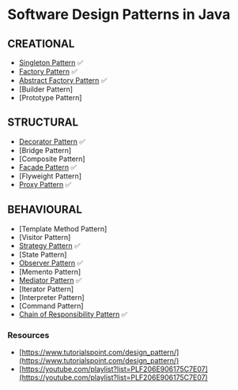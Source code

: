 # Software Design Patterns in Java

## CREATIONAL
- [Singleton Pattern](Design%20Patterns/CREATIONAL/Singleton%20Pattern) ✅
- [Factory Pattern](Design%20Patterns/CREATIONAL/Factory%20Pattern) ✅
- [Abstract Factory Pattern](Design%20Patterns/CREATIONAL/Abstract%20Factory%20Pattern) ✅
- [Builder Pattern]
- [Prototype Pattern]

## STRUCTURAL
- [Decorator Pattern](Design%20Patterns/STRUCTURAL/Decorator%20Pattern) ✅
- [Bridge Pattern]
- [Composite Pattern]
- [Facade Pattern](Design%20Patterns/STRUCTURAL/Facade%20Pattern) ✅
- [Flyweight Pattern]
- [Proxy Pattern](Design%20Patterns/STRUCTURAL/Proxy%20Pattern) ✅

## BEHAVIOURAL
- [Template Method Pattern]
- [Visitor Pattern]
- [Strategy Pattern](Design%20Patterns/BEHAVIOURAL/Strategy%20Pattern) ✅
- [State Pattern]
- [Observer Pattern](Design%20Patterns/BEHAVIOURAL/Observer%20Pattern) ✅
- [Memento Pattern]
- [Mediator Pattern](Design%20Patterns/BEHAVIOURAL/Mediator%20Pattern) ✅
- [Iterator Pattern]
- [Interpreter Pattern]
- [Command Pattern]
- [Chain of Responsibility Pattern](Design%20Patterns/BEHAVIOURAL/Chain%20of%20Responsibility%20Pattern) ✅


### Resources
- [https://www.tutorialspoint.com/design_pattern/](https://www.tutorialspoint.com/design_pattern/)
- [https://youtube.com/playlist?list=PLF206E906175C7E07](https://youtube.com/playlist?list=PLF206E906175C7E07)